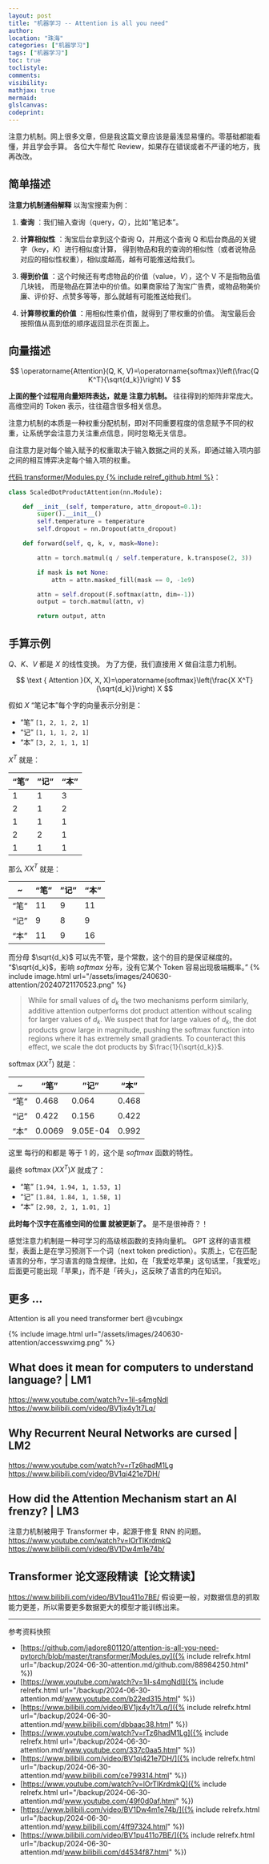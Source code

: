 ```yaml
---
layout: post
title: "机器学习 -- Attention is all you need"
author:
location: "珠海"
categories: ["机器学习"]
tags: ["机器学习"]
toc: true
toclistyle:
comments:
visibility:
mathjax: true
mermaid:
glslcanvas:
codeprint:
---
```


注意力机制。网上很多文章，但是我这篇文章应该是最浅显易懂的。零基础都能看懂，并且学会手算。
各位大牛帮忙 Review，如果存在错误或者不严谨的地方，我再改改。


## 简单描述

**注意力机制通俗解释**
以淘宝搜索为例：

1. **查询** ：我们输入查询（query，$Q$），比如“笔记本”。

2. **计算相似性** ：淘宝后台拿到这个查询 Q，并用这个查询 Q 和后台商品的关键字（key，$K$）进行相似度计算，
    得到物品和我的查询的相似性（或者说物品对应的相似性权重），相似度越高，越有可能推送给我们。

3. **得到价值** ：这个时候还有考虑物品的价值（value，$V$），这个 V 不是指物品值几块钱，
    而是物品在算法中的价值。如果商家给了淘宝广告费，或物品物美价廉、评价好、点赞多等等，那么就越有可能推送给我们。

4. **计算带权重的价值** ：用相似性乘价值，就得到了带权重的价值。
    淘宝最后会按照值从高到低的顺序返回显示在页面上。


## 向量描述

$$
\operatorname{Attention}(Q, K, V)=\operatorname{softmax}\left(\frac{Q K^T}{\sqrt{d_k}}\right) V
$$

**上面的整个过程用向量矩阵表达，就是 注意力机制。** 往往得到的矩阵非常庞大。
高维空间的 Token 表示，往往蕴含很多相关信息。

注意力机制的本质是一种权重分配机制，即对不同重要程度的信息赋予不同的权重，让系统学会注意力关注重点信息，同时忽略无关信息。

自注意力是对每个输入赋予的权重取决于输入数据之间的关系，即通过输入项内部之间的相互博弈决定每个输入项的权重。

[代码 transformer/Modules.py {% include relref_github.html %}](https://github.com/jadore801120/attention-is-all-you-need-pytorch/blob/master/transformer/Modules.py)：
```python
class ScaledDotProductAttention(nn.Module):

    def __init__(self, temperature, attn_dropout=0.1):
        super().__init__()
        self.temperature = temperature
        self.dropout = nn.Dropout(attn_dropout)

    def forward(self, q, k, v, mask=None):

        attn = torch.matmul(q / self.temperature, k.transpose(2, 3))

        if mask is not None:
            attn = attn.masked_fill(mask == 0, -1e9)

        attn = self.dropout(F.softmax(attn, dim=-1))
        output = torch.matmul(attn, v)

        return output, attn
```


## 手算示例

$Q$、$K$、$V$ 都是 $X$ 的线性变换。
为了方便，我们直接用 $X$ 做自注意力机制。

$$
\text { Attention }(X, X, X)=\operatorname{softmax}\left(\frac{X X^T}{\sqrt{d_k}}\right) X
$$

假如 $X$ “笔记本”每个字的向量表示分别是：
* “笔” `[1, 2, 1, 2, 1]`
* “记” `[1, 1, 1, 2, 1]`
* “本” `[3, 2, 1, 1, 1]`

$X^T$ 就是：

“笔” | ”记” | “本”
---- | ---- | ----
1 | 1 | 3
2 | 1 | 2
1 | 1 | 1
2 | 2 | 1
1 | 1 | 1

那么 $XX^T$ 就是：

~    | “笔” | ”记” | “本”
---- | ---- | ---- | ----
“笔“ | 11   | 9    | 11
“记” | 9    | 8    | 9
“本” | 11   | 9    | 16

而分母 $\sqrt{d_k}$ 可以先不管，是个常数，这个的目的是保证梯度的。
“$\sqrt{d_k}$，影响 $softmax$ 分布，没有它某个 Token 容易出现极端概率。”
{% include image.html url="/assets/images/240630-attention/20240721170523.png" %}

> While for small values of $d_k$ the two mechanisms perform similarly,
> additive attention outperforms dot product attention without scaling for larger values of $d_k$.
> We suspect that for large values of $d_k$, the dot products grow large in magnitude,
> pushing the softmax function into regions where it has extremely small gradients.
> To counteract this effect, we scale the dot products by $\frac{1}{\sqrt{d_k}}$.

$\operatorname{softmax}({X X^T})$ 就是：

~    | “笔” | ”记” | “本”
---- | ---- | ---- | ----
“笔“ | 0.468 | 0.064     | 0.468
“记” | 0.422 | 0.156     | 0.422
“本” | 0.0069 | 9.05E-04 | 0.992

这里 每行的和都是 等于 $1$ 的，这个是 $softmax$ 函数的特性。

最终 $\operatorname{softmax}\left(X X^T\right) X$ 就成了：

* “笔” `[1.94, 1.94, 1, 1.53, 1]`
* “记” `[1.84, 1.84, 1, 1.58, 1]`
* “本” `[2.98, 2, 1, 1.01, 1]`

**此时每个汉字在高维空间的位置 就被更新了。**
是不是很神奇？！

感觉注意力机制是一种可学习的高级核函数的支持向量机。
GPT 这样的语言模型，表面上是在学习预测下一个词（next token prediction）。实质上，它在匹配语言的分布，学习语言的隐含规律。比如，在「我爱吃苹果」这句话里，「我爱吃」后面更可能出现「苹果」，而不是「砖头」，这反映了语言的内在知识。


## 更多 ...

Attention is all you need
transformer
bert
@vcubingx

{% include image.html url="/assets/images/240630-attention/accesswximg.png" %}


## What does it mean for computers to understand language? \| LM1

<https://www.youtube.com/watch?v=1il-s4mgNdI>
<https://www.bilibili.com/video/BV1jx4y1t7Lq/>


## Why Recurrent Neural Networks are cursed \| LM2

<https://www.youtube.com/watch?v=rTz6hadM1Lg>
<https://www.bilibili.com/video/BV1qi421e7DH/>


## How did the Attention Mechanism start an AI frenzy? \| LM3

注意力机制被用于 Transformer 中，起源于修复 RNN 的问题。
<https://www.youtube.com/watch?v=lOrTlKrdmkQ>
<https://www.bilibili.com/video/BV1Dw4m1e74b/>


## Transformer 论文逐段精读【论文精读】

<https://www.bilibili.com/video/BV1pu411o7BE/>
假设更一般，对数据信息的抓取能力更差，所以需要更多数据更大的模型才能训练出来。



<hr class='reviewline'/>
<p class='reviewtip'><script type='text/javascript' src='{% include relref.html url="/assets/reviewjs/blogs/2024-06-30-attention.md.js" %}'></script></p>
<font class='ref_snapshot'>参考资料快照</font>

- [https://github.com/jadore801120/attention-is-all-you-need-pytorch/blob/master/transformer/Modules.py]({% include relrefx.html url="/backup/2024-06-30-attention.md/github.com/88984250.html" %})
- [https://www.youtube.com/watch?v=1il-s4mgNdI]({% include relrefx.html url="/backup/2024-06-30-attention.md/www.youtube.com/b22ed315.html" %})
- [https://www.bilibili.com/video/BV1jx4y1t7Lq/]({% include relrefx.html url="/backup/2024-06-30-attention.md/www.bilibili.com/dbbaac38.html" %})
- [https://www.youtube.com/watch?v=rTz6hadM1Lg]({% include relrefx.html url="/backup/2024-06-30-attention.md/www.youtube.com/337c0aa5.html" %})
- [https://www.bilibili.com/video/BV1qi421e7DH/]({% include relrefx.html url="/backup/2024-06-30-attention.md/www.bilibili.com/ce799314.html" %})
- [https://www.youtube.com/watch?v=lOrTlKrdmkQ]({% include relrefx.html url="/backup/2024-06-30-attention.md/www.youtube.com/49f0d0af.html" %})
- [https://www.bilibili.com/video/BV1Dw4m1e74b/]({% include relrefx.html url="/backup/2024-06-30-attention.md/www.bilibili.com/4ff97324.html" %})
- [https://www.bilibili.com/video/BV1pu411o7BE/]({% include relrefx.html url="/backup/2024-06-30-attention.md/www.bilibili.com/d4534f87.html" %})
